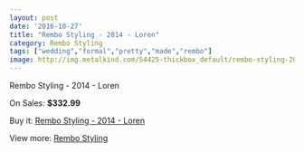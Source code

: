 ```yaml
---
layout: post
date: '2016-10-27'
title: "Rembo Styling - 2014 - Loren"
category: Rembo Styling
tags: ["wedding","formal","pretty","made","rembo"]
image: http://img.metalkind.com/54425-thickbox_default/rembo-styling-2014-loren.jpg
---
```

Rembo Styling - 2014 - Loren

On Sales: **$332.99**
<a href="https://www.metalkind.com/en/rembo-styling/14998-rembo-styling-2014-loren.html"><amp-img layout="responsive" width="600" height="600" src="//img.metalkind.com/54425-thickbox_default/rembo-styling-2014-loren.jpg" alt="Rembo Styling - 2014 - Loren 0" /></a>

Buy it: [Rembo Styling - 2014 - Loren](https://www.metalkind.com/en/rembo-styling/14998-rembo-styling-2014-loren.html "Rembo Styling - 2014 - Loren")

View more: [Rembo Styling](https://www.metalkind.com/en/107-rembo-styling "Rembo Styling")